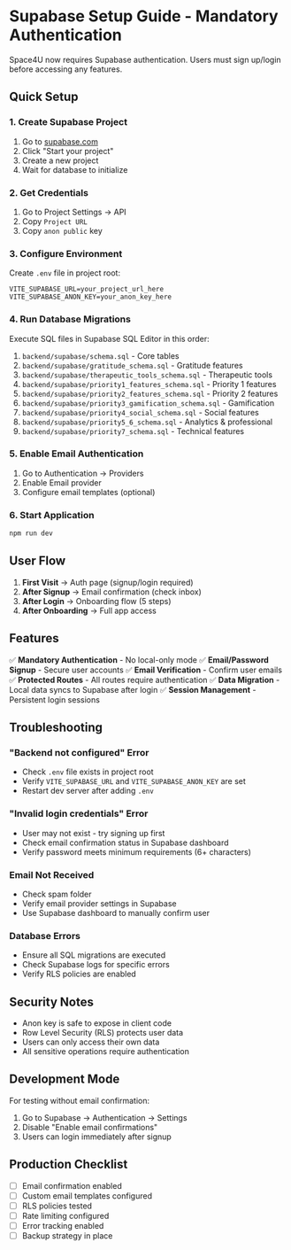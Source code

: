 # Supabase Setup Guide - Mandatory Authentication

Space4U now requires Supabase authentication. Users must sign up/login before accessing any features.

## Quick Setup

### 1. Create Supabase Project
1. Go to [supabase.com](https://supabase.com)
2. Click "Start your project"
3. Create a new project
4. Wait for database to initialize

### 2. Get Credentials
1. Go to Project Settings → API
2. Copy `Project URL`
3. Copy `anon public` key

### 3. Configure Environment
Create `.env` file in project root:

```env
VITE_SUPABASE_URL=your_project_url_here
VITE_SUPABASE_ANON_KEY=your_anon_key_here
```

### 4. Run Database Migrations
Execute SQL files in Supabase SQL Editor in this order:

1. `backend/supabase/schema.sql` - Core tables
2. `backend/supabase/gratitude_schema.sql` - Gratitude features
3. `backend/supabase/therapeutic_tools_schema.sql` - Therapeutic tools
4. `backend/supabase/priority1_features_schema.sql` - Priority 1 features
5. `backend/supabase/priority2_features_schema.sql` - Priority 2 features
6. `backend/supabase/priority3_gamification_schema.sql` - Gamification
7. `backend/supabase/priority4_social_schema.sql` - Social features
8. `backend/supabase/priority5_6_schema.sql` - Analytics & professional
9. `backend/supabase/priority7_schema.sql` - Technical features

### 5. Enable Email Authentication
1. Go to Authentication → Providers
2. Enable Email provider
3. Configure email templates (optional)

### 6. Start Application
```bash
npm run dev
```

## User Flow

1. **First Visit** → Auth page (signup/login required)
2. **After Signup** → Email confirmation (check inbox)
3. **After Login** → Onboarding flow (5 steps)
4. **After Onboarding** → Full app access

## Features

✅ **Mandatory Authentication** - No local-only mode
✅ **Email/Password Signup** - Secure user accounts
✅ **Email Verification** - Confirm user emails
✅ **Protected Routes** - All routes require authentication
✅ **Data Migration** - Local data syncs to Supabase after login
✅ **Session Management** - Persistent login sessions

## Troubleshooting

### "Backend not configured" Error
- Check `.env` file exists in project root
- Verify `VITE_SUPABASE_URL` and `VITE_SUPABASE_ANON_KEY` are set
- Restart dev server after adding `.env`

### "Invalid login credentials" Error
- User may not exist - try signing up first
- Check email confirmation status in Supabase dashboard
- Verify password meets minimum requirements (6+ characters)

### Email Not Received
- Check spam folder
- Verify email provider settings in Supabase
- Use Supabase dashboard to manually confirm user

### Database Errors
- Ensure all SQL migrations are executed
- Check Supabase logs for specific errors
- Verify RLS policies are enabled

## Security Notes

- Anon key is safe to expose in client code
- Row Level Security (RLS) protects user data
- Users can only access their own data
- All sensitive operations require authentication

## Development Mode

For testing without email confirmation:
1. Go to Supabase → Authentication → Settings
2. Disable "Enable email confirmations"
3. Users can login immediately after signup

## Production Checklist

- [ ] Email confirmation enabled
- [ ] Custom email templates configured
- [ ] RLS policies tested
- [ ] Rate limiting configured
- [ ] Error tracking enabled
- [ ] Backup strategy in place
